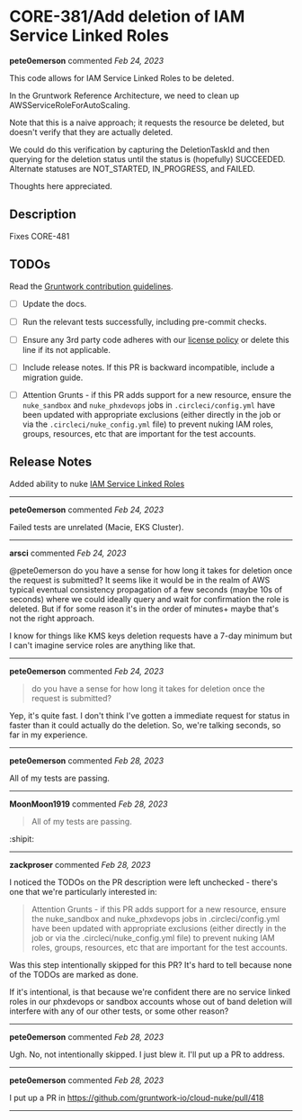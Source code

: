 # CORE-381/Add deletion of IAM Service Linked Roles

**pete0emerson** commented *Feb 24, 2023*

This code allows for IAM Service Linked Roles to be deleted.

In the Gruntwork Reference Architecture, we need to clean up AWSServiceRoleForAutoScaling.

Note that this is a naive approach; it requests the resource be deleted, but doesn't verify that they are actually deleted.

We could do this verification by capturing the DeletionTaskId and then querying for the deletion status until the status is (hopefully) SUCCEEDED. Alternate statuses are NOT_STARTED, IN_PROGRESS, and FAILED.

Thoughts here appreciated.

<!-- Prepend '[WIP]' to the title if this PR is still a work-in-progress. Remove it when it is ready for review! -->

## Description

Fixes CORE-481

## TODOs

Read the [Gruntwork contribution guidelines](https://gruntwork.notion.site/Gruntwork-Coding-Methodology-02fdcd6e4b004e818553684760bf691e).

- [ ] Update the docs.
- [ ] Run the relevant tests successfully, including pre-commit checks.
- [ ] Ensure any 3rd party code adheres with our [license policy](https://www.notion.so/gruntwork/Gruntwork-licenses-and-open-source-usage-policy-f7dece1f780341c7b69c1763f22b1378) or delete this line if its not applicable.
- [ ] Include release notes. If this PR is backward incompatible, include a migration guide.
- [ ] Attention Grunts - if this PR adds support for a new resource, ensure the `nuke_sandbox` and `nuke_phxdevops` jobs in `.circleci/config.yml` have been updated with appropriate exclusions (either directly in the job or via the `.circleci/nuke_config.yml` file) to prevent nuking IAM roles, groups, resources, etc that are important for the test accounts.


## Release Notes

Added ability to nuke [IAM Service Linked Roles](https://docs.aws.amazon.com/IAM/latest/UserGuide/using-service-linked-roles.html)
<br />
***


**pete0emerson** commented *Feb 24, 2023*

Failed tests are unrelated (Macie, EKS Cluster).
***

**arsci** commented *Feb 24, 2023*

@pete0emerson do you have a sense for how long it takes for deletion once the request is submitted? It seems like it would be in the realm of AWS typical eventual consistency propagation of a few seconds (maybe 10s of seconds) where we could ideally query and wait for confirmation the role is deleted. But if for some reason it's in the order of minutes+ maybe that's not the right approach. 

I know for things like KMS keys deletion requests have a 7-day minimum but I can't imagine service roles are anything like that.
***

**pete0emerson** commented *Feb 24, 2023*

> do you have a sense for how long it takes for deletion once the request is submitted?

Yep, it's quite fast. I don't think I've gotten a immediate request for status in faster than it could actually do the deletion. So, we're talking seconds, so far in my experience.
***

**pete0emerson** commented *Feb 28, 2023*

All of my tests are passing.
***

**MoonMoon1919** commented *Feb 28, 2023*

> All of my tests are passing.

:shipit: 
***

**zackproser** commented *Feb 28, 2023*

I noticed the TODOs on the PR description were left unchecked - there's one that we're particularly interested in: 

> Attention Grunts - if this PR adds support for a new resource, ensure the nuke_sandbox and nuke_phxdevops jobs in .circleci/config.yml have been updated with appropriate exclusions (either directly in the job or via the .circleci/nuke_config.yml file) to prevent nuking IAM roles, groups, resources, etc that are important for the test accounts.

Was this step intentionally skipped for this PR? It's hard to tell because none of the TODOs are marked as done. 

If it's intentional, is that because we're confident there are no service linked roles in our phxdevops or sandbox accounts whose out of band deletion will interfere with any of our other tests, or some other reason?
***

**pete0emerson** commented *Feb 28, 2023*

Ugh. No, not intentionally skipped. I just blew it. I'll put up a PR to address.
***

**pete0emerson** commented *Feb 28, 2023*

I put up a PR in https://github.com/gruntwork-io/cloud-nuke/pull/418
***

